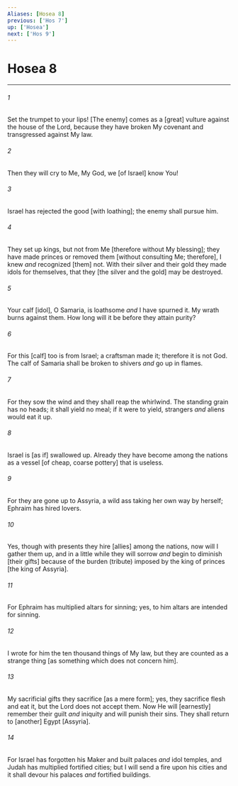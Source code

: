 ```yaml
---
Aliases: [Hosea 8]
previous: ['Hos 7']
up: ['Hosea']
next: ['Hos 9']
---
```

# Hosea 8

***














###### 1 






Set the trumpet to your lips! [The enemy] comes as a [great] vulture against the house of the Lord, because they have broken My covenant and transgressed against My law. 













###### 2 






Then they will cry to Me, My God, we [of Israel] know You! 













###### 3 






Israel has rejected the good [with loathing]; the enemy shall pursue him. 













###### 4 






They set up kings, but not from Me [therefore without My blessing]; they have made princes or removed them [without consulting Me; therefore], I knew _and_ recognized [them] not. With their silver and their gold they made idols for themselves, that they [the silver and the gold] may be destroyed. 













###### 5 






Your calf [idol], O Samaria, is loathsome _and_ I have spurned it. My wrath burns against them. How long will it be before they attain purity? 













###### 6 






For this [calf] too is from Israel; a craftsman made it; therefore it is not God. The calf of Samaria shall be broken to shivers _and_ go up in flames. 













###### 7 






For they sow the wind and they shall reap the whirlwind. The standing grain has no heads; it shall yield no meal; if it were to yield, strangers _and_ aliens would eat it up. 













###### 8 






Israel is [as if] swallowed up. Already they have become among the nations as a vessel [of cheap, coarse pottery] that is useless. 













###### 9 






For they are gone up to Assyria, a wild ass taking her own way by herself; Ephraim has hired lovers. 













###### 10 






Yes, though with presents they hire [allies] among the nations, now will I gather them up, and in a little while they will sorrow _and_ begin to diminish [their gifts] because of the burden (tribute) imposed by the king of princes [the king of Assyria]. 













###### 11 






For Ephraim has multiplied altars for sinning; yes, to him altars are intended for sinning. 













###### 12 






I wrote for him the ten thousand things of My law, but they are counted as a strange thing [as something which does not concern him]. 













###### 13 






My sacrificial gifts they sacrifice [as a mere form]; yes, they sacrifice flesh and eat it, but the Lord does not accept them. Now He will [earnestly] remember their guilt _and_ iniquity and will punish their sins. They shall return to [another] Egypt [Assyria]. 













###### 14 






For Israel has forgotten his Maker and built palaces _and_ idol temples, and Judah has multiplied fortified cities; but I will send a fire upon his cities and it shall devour his palaces _and_ fortified buildings.
